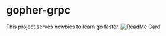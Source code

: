# gopher-grpc
This project serves newbies to learn go faster.
![ReadMe Card](https://github-readme-stats.vercel.app/api/pin/?username=zohidbek-mengliboyev&repo=gopher-grpc)
